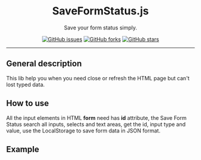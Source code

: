 <h1 align="center">SaveFormStatus.js</h1>

<p align="center">
Save your form status simply.
</p>

<p align="center">
<a href="https://github.com/PedroHenriqueDevBR/save-form-status.js/issues"><img alt="GitHub issues" src="https://img.shields.io/github/issues/PedroHenriqueDevBR/save-form-status.js"></a>
<a href="https://github.com/PedroHenriqueDevBR/save-form-status.js/network"><img alt="GitHub forks" src="https://img.shields.io/github/forks/PedroHenriqueDevBR/save-form-status.js?style=flat-square"></a>
<a href="https://github.com/PedroHenriqueDevBR/save-form-status.js/stargazers"><img alt="GitHub stars" src="https://img.shields.io/github/stars/PedroHenriqueDevBR/save-form-status.js?style=flat-square"></a>
</p> 

<hr>

## General description

This lib help you when you need close or refresh the HTML page but can't lost typed data.

## How to use

All the input elements in HTML **form** need has **id** attribute, the Save Form Status search all inputs, selects and text areas, get the id, input type and value, use the LocalStorage to save form data in JSON format.

## Example

